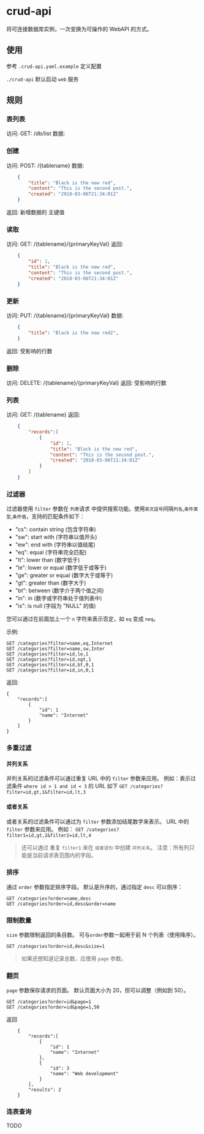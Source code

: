 # crud-api

将可连接数据库实例，一次变换为可操作的 WebAPI 的方式。

## 使用

参考 `.crud-api.yaml.example` 定义配置

`./crud-api` 默认启动 `web` 服务

## 规则

### 表列表
访问: GET: /db/list
数据:

### 创建
访问: POST: /{tablename}
数据:
```json
    {
        "title": "Black is the new red",
        "content": "This is the second post.",
        "created": "2018-03-06T21:34:01Z"
    }
```
返回: 新增数据的 主键值

### 读取
访问: GET: /{tablename}/{primaryKeyVal}
返回:
```json
    {
        "id": 1,
        "title": "Black is the new red",
        "content": "This is the second post.",
        "created": "2018-03-06T21:34:01Z"
    }
```

### 更新
访问: PUT: /{tablename}/{primaryKeyVal}
数据:
```json
    {
        "title": "Black is the new red2",
    }
```
返回: 受影响的行数

### 删除
访问: DELETE: /{tablename}/{primaryKeyVal}
返回: 受影响的行数


### 列表
访问: GET: /{tablename}
返回:
```json
    {
        "records":[
            {
                "id": 1,
                "title": "Black is the new red",
                "content": "This is the second post.",
                "created": "2018-03-06T21:34:01Z"
            }
        ]
    }
```

### 过滤器
过滤器使用 `filter` 参数在 `列表`请求  中提供搜索功能。使用`英文逗号`间隔`列名`,`条件类型`,`条件值`，支持的匹配条件如下：

  - "cs": contain string (包含字符串)
  - "sw": start with (字符串以值开头)
  - "ew": end with (字符串以值结尾)
  - "eq": equal (字符串完全匹配)
  - "lt": lower than (数字低于)
  - "le": lower or equal (数字低于或等于)
  - "ge": greater or equal (数字大于或等于)
  - "gt": greater than (数字大于)
  - "bt": between (数字介于两个值之间)
  - "in": in (数字或字符串处于值列表中)
  - "is": is null (字段为 "NULL" 的值)

您可以通过在前面加上一个 `n` 字符来表示否定，如 `eq` 变成 `neq`。

示例:

    GET /categories?filter=name,eq,Internet
    GET /categories?filter=name,sw,Inter
    GET /categories?filter=id,le,1
    GET /categories?filter=id,ngt,1
    GET /categories?filter=id,bt,0,1
    GET /categories?filter=id,in,0,1

返回:

    {
        "records":[
            {
                "id": 1
                "name": "Internet"
            }
        ]
    }

### 多重过滤

#### 并列关系
并列关系的过滤条件可以通过重复 URL 中的 `filter` 参数来应用。 
例如：表示过滤条件 `where id > 1 and id < 3` 的 URL 如下
`GET /categories?filter=id,gt,1&filter=id,lt,3`

#### 或者关系
或者关系的过滤条件可以通过为 `filter` 参数添加结尾数字来表示。
 URL 中的 `filter` 参数来应用。 例如：
`GET /categories?filter1=id,gt,2&filter2=id,lt,4`

> 还可以通过 重复 `filter1` 来在 `或者语句` 中创建 `并列关系`。
> 注意：所有列只能是当前请求表范围内的字段。

### 排序
通过 `order` 参数指定排序字段。 默认是升序的，通过指定 `desc` 可以倒序：
```
GET /categories?order=name,desc
GET /categories?order=id,desc&order=name
```

### 限制数量
`size` 参数限制返回的条目数。 可与`order`参数一起用于前 N 个列表（使用降序）。
```
GET /categories?order=id,desc&size=1
```
> 如果还想知道记录总数，应使用 `page` 参数。
### 翻页
`page` 参数保存请求的页面。 默认页面大小为 20，但可以调整（例如到 50）。
```
GET /categories?order=id&page=1
GET /categories?order=id&page=1,50
```
返回
```
    {
        "records":[
            {
                "id": 1
                "name": "Internet"
            },
            {
                "id": 3
                "name": "Web development"
            }
        ],
        "results": 2
    }
```

### 连表查询

TODO